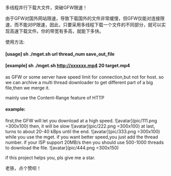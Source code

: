 多线程并行下载大文件，突破GFW限速！

由于GFW对国外网站限速，导致下载国外的文件非常缓慢，但GFW仅能对连接限速，而不能对IP限速，因此，只要采用多线程下载一个文件的不同部分，就可以实现高速下载文件。你的带宽有多高，就能下多快。

使用方法:
#### [usage]   sh ./mget.sh url thread_num save_out_file
#### [example] sh ./mget.sh http://xxxxxx.mp4 20 target.mp4

as GFW or some server have speed limit for connection,but not for host.
so we can archive a multi thread downloader to get different part of a big file,then we merge it.

mainly use the Content-Range feature of HTTP

#### example:
 first,the GFW will let you download at a high speed.
 ![avatar](pic/111.png =300x100)
 then, it will be slow
 ![avatar](pic/222.png =300x100)
 at last, turns to about 20-40 kBps until the end.
 ![avatar](pic/333.png =300x100)
 while you use the mget. if you want better speed,you just add the thread number.
 if your ISP support 20MB/s then you should use 500-1000 threads to download the file.
 ![avatar](pic/444.png =300x150)


if this project helps you, pls give me a star.

老铁，点个赞呗！

